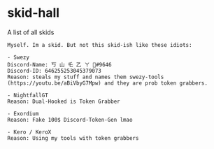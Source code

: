 # skid-hall
A list of all skids

```
Myself. Im a skid. But not this skid-ish like these idiots:
```


```
- Swezy
Discord-Name: 丂 山 乇 乙 ㄚ 🌺#9646
Discord-ID: 646255253045379073
Reason: steals my stuff and names them swezy-tools (https://youtu.be/aBiVbyG7Mpw) and they are prob token grabbers.
```

```
- NightfallGT
Reason: Dual-Hooked is Token Grabber
```

```
- Exordium
Reason: Fake 100$ Discord-Token-Gen lmao
```

```
- Kero / KeroX
Reason: Using my tools with token grabbers
```
